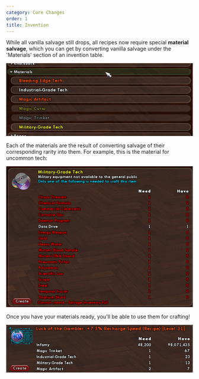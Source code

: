 ```yaml
---
category: Core Changes
order: 1
title: Invention
---
```

While all vanilla salvage still drops, all recipes now require special **material salvage**, which you can get by converting vanilla salvage under the 'Materials' section of an invention table.

![](/img/uploads/coxg_o35xhbcb2k.png)

Each of the materials are the result of converting salvage of their corresponding rarity into them. For example, this is the material for uncommon tech:

![](/img/uploads/coxg_j0kdm0fljr.png)

Once you have your materials ready, you'll be able to use them for crafting!

![](/img/uploads/coxg_upbtycqvff.png)